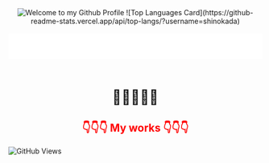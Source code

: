 <!-- "Hero" Header -->
<div align="center">
  <img src="https://github.com/GoldenManBel/GoldenManBel/blob/master/images/welcome.png?raw=true" style="max-width: 100%;" alt="Welcome to my Github Profile" />
  ![Top Languages Card](https://github-readme-stats.vercel.app/api/top-langs/?username=shinokada)
  <br />
  <br />
  <img height="50" alt="My Name is Alexander and I like Node.js and React" src="images/personal_note.svg" />
  <br />
  <br />
  <h1>👋👋👋👋👋</h1>
  <h2 style="color: red;">👇👇👇 My works 👇👇👇</h2>
</div>

![GitHub Views](https://komarev.com/ghpvc/?username=GoldenManBel&color=blueviolet)
